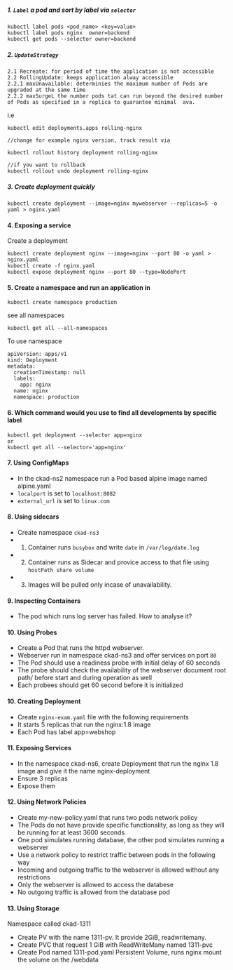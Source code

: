 ##### 1. `Label` a pod and sort by label via `selector`
```
kubectl label pods <pod_name> <key=value>
kubectl label pods nginx  owner=backend
kubectl get pods --selector owner=backend
```
##### 2. `UpdateStrategy` 
```
2.1 Recreate: for period of time the application is not accessible
2.2 RollingUpdate: keeps application alway accessible
2.2.1 maxUnavailable: determinies the maximum number of Pods are upgraded at the same time
2.2.2 maxSurgeL the number pods tat can run beyond the desired number of Pods as specified in a replica to guarantee minimal  ava.
```
i.e
```
kubectl edit deployments.apps rolling-nginx 

//change for example nginx version, track result via

kubectl rollout history deployment rolling-nginx 

//if you want to rollback
kubectl rollout undo deployment rolling-nginx
```
##### 3. Create deployment quickly
```
kubectl create deployment --image=nginx mywebserver --replicas=5 -o yaml > nginx.yaml
```
#### 4. Exposing a service
Create a deployment
```
kubectl create deployment nginx --image=nginx --port 80 -o yaml > nginx.yaml
kubectl create -f nginx.yaml
kubectl expose deployment nginx --port 80 --type=NodePort

```
#### 5. Create a namespace and run an application in
```
kubectl create namespace production
```
see all namespaces
```
kubectl get all --all-namespaces
```
To use namespace
```
apiVersion: apps/v1
kind: Deployment
metadata:
  creationTimestamp: null
  labels:
    app: nginx
  name: nginx
  namespace: production
```
#### 6. Which command would you use to find all developments by specific label
```
kubectl get deployment --selector app=nginx
or
kubectl get all --selector='app=nginx'
```
#### 7. Using ConfigMaps
* In the ckad-ns2 namespace run a Pod based   alpine image named alpine.yaml
* `localport` is set to `localhost:8082`
* `external_url` is set to `linux.com`

#### 8. Using sidecars
* Create namespace `ckad-ns3`
* 1. Container runs `busybox`  and write `date` in `/var/log/date.log`
* 2. Container runs as Sidecar and provice access to that file using `hostPath share volume`
* 3. Images will be pulled only incase of unavailability.

#### 9. Inspecting Containers
* The pod which runs log server has failed. How to analyse it?
#### 10. Using Probes
* Create a Pod that runs the httpd webserver.
* Webserver run in namespace ckad-ns3 and offer services on port `80`
* The Pod should use a readiness probe with initial delay of 60 seconds
* The probe should check the availability of the webserver document root path/ before start and during operation as well
* Each probees should get 60 second before it is initialized

#### 10. Creating Deployment
* Create `nginx-exam.yaml` file with the following requirements
* It starts 5 replicas that run the nginx:1.8 image
* Each Pod has label app=webshop
#### 11. Exposing Services
* In the namespace ckad-ns6, create Deployment that run the nginx 1.8 image and give it the name nginx-deployment
* Ensure 3 replicas
* Expose them
#### 12. Using Network Policies
* Create my-new-policy.yaml that runs two pods network policy
* The Pods do not have provide specific functionality, as long as they will be running for at least 3600 seconds
* One pod simulates running database, the other pod simulates running a webserver
* Use a network policy to restrict traffic between pods in the following way
* Incoming and outgoing traffic to the webserver is allowed without any restrictions
* Only the webserver is allowed to access the databese
* No outgoing traffic is allowed from the database pod

#### 13. Using Storage
Namespace called ckad-1311
* Create PV with the name 1311-pv. It provide 2GiB, readwritemany.
* Create PVC that request 1 GiB with ReadWriteMany named 1311-pvc
* Create Pod named 1311-pod.yaml Persistent Volume, runs nginx mount the volume on the /webdata
